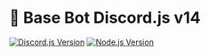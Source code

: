 # 🚀 Base Bot Discord.js v14
[![Discord.js Version](https://img.shields.io/badge/Discord.js-v14-blue.svg)](https://discord.js.org/)
[![Node.js Version](https://img.shields.io/badge/Node.js-18-green.svg)](https://nodejs.org/)
